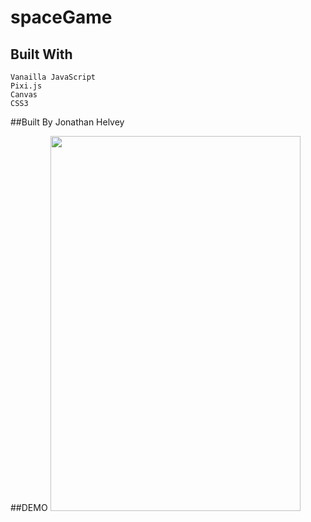 # spaceGame

## Built With
```
Vanailla JavaScript
Pixi.js
Canvas
CSS3
```

##Built By
Jonathan Helvey

##DEMO
<img src="SpaceGame.gif" data-canonical-src="SpaceGame.gif" width="400" height="600" />

